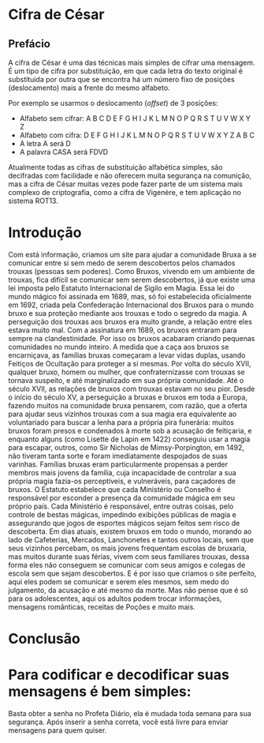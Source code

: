 # Cifra de César

## Prefácio

A cifra de César é uma das técnicas mais simples de cifrar uma mensagem. É um
tipo de cifra por substituição, em que cada letra do texto original é
substituida por outra que se encontra há um número fixo de posições
(deslocamento) mais a frente do mesmo alfabeto.

Por exemplo se usarmos o deslocamento (_offset_) de 3 posições:

* Alfabeto sem cifrar: A B C D E F G H I J K L M N O P Q R S T U V W X Y Z
* Alfabeto com cifra:  D E F G H I J K L M N O P Q R S T U V W X Y Z A B C
* A letra A será D
* A palavra CASA será FDVD

Atualmente todas as cifras de substituição alfabética simples, são decifradas
com facilidade e não oferecem muita segurança na comunição, mas a cifra de César
muitas vezes pode fazer parte de um sistema mais complexo de criptografia, como
a cifra de Vigenère, e tem aplicação no sistema ROT13.


# Introdução
Com está informação, criamos um site para ajudar a comunidade Bruxa a se comunicar entre si sem medo de serem descobertos pelos chamados trouxas (pessoas sem poderes).
Como Bruxos, vivendo em um ambiente de trouxas, fica difícil se comunicar sem serem descobertos, já que existe uma lei imposta pelo Estatuto Internacional de Sigilo em Magia.
Essa lei do mundo mágico foi assinada em 1689, mas, só foi estabelecida oficialmente em 1692, criada pela Confederação Internacional dos Bruxos para o mundo bruxo e sua proteção mediante aos trouxas e todo o segredo da magia. A perseguição dos trouxas aos bruxos era muito grande, a relação entre eles estava muito mal. Com a assinatura em 1689, os bruxos entraram para sempre na clandestinidade. Por isso os bruxos acabaram criando pequenas comunidades no mundo inteiro.
A medida que a caça aos bruxos se encarniçava, as famílias bruxas começaram a levar vidas duplas, usando Feitiços de Ocultação para proteger a si mesmas. Por volta do século XVII, qualquer bruxo, homem ou mulher, que confraternizasse com trouxas se tornava suspeito, e até marginalizado em sua própria comunidade.
Até o século XVII, as relações de bruxos com trouxas estavam no seu pior. Desde o início do século XV, a perseguição a bruxas e bruxos em toda a Europa, fazendo muitos na comunidade bruxa pensarem, com razão, que a oferta para ajudar seus vizinhos trouxas com a sua magia era equivalente ao voluntariado para buscar a lenha para a própria pira funerária: muitos bruxos foram presos e condenados à morte sob a acusação de feitiçaria, e enquanto alguns (como Lisette de Lapin em 1422) conseguiu usar a magia para escapar, outros, como Sir Nicholas de Mimsy-Porpington, em 1492, não tiveram tanta sorte e foram imediatamente despojados de suas varinhas. Famílias bruxas eram particularmente propensas a perder membros mais jovens da família, cuja incapacidade de controlar a sua própria magia fazia-os perceptíveis, e vulneráveis, para caçadores de bruxos.
O Estatuto estabelece que cada Ministério ou Conselho é responsável por esconder a presença da comunidade mágica em seu próprio país. Cada Ministério é responsável, entre outras coisas, pelo controle de bestas mágicas, impedindo exibições públicas de magia e assegurando que jogos de esportes mágicos sejam feitos sem risco de descoberta. 
Em dias atuais, existem bruxos em todo o mundo, morando ao lado de Cafeterias, Mercados, Lanchonetes e tantos outros locais, sem que seus vizinhos percebam, os mais jovens frequentam escolas de bruxaria, mas muitos durante suas férias, vivem com seus familiares trouxas, dessa forma eles não conseguem se comunicar com seus amigos e colegas de escola sem que sejam descobertos. 
E é por isso que criamos o site perfeito, aqui eles podem se comunicar e serem eles mesmos, sem medo do julgamento, da acusação e até mesmo da morte. Mas não pense que é só para os adolescentes, aqui os adultos podem trocar informações, mensagens românticas, receitas de Poções e muito mais.

# Conclusão

# Para codificar e decodificar suas mensagens é bem simples:
Basta obter a senha no Profeta Diário, ela é mudada toda semana para sua segurança.
Após inserir a senha correta, você está livre para enviar mensagens para quem quiser.
